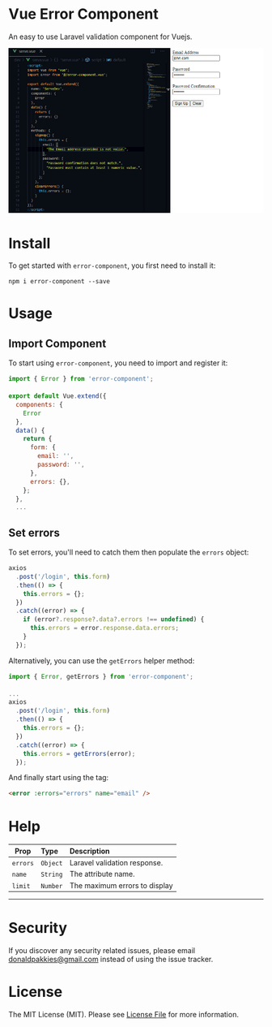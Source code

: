 # Vue Error Component

An easy to use Laravel validation component for Vuejs.

<img src="assets/error.gif">

# Install

To get started with `error-component`, you first need to install it:

```
npm i error-component --save
```

# Usage

## Import Component

To start using `error-component`, you need to import and register it:

```js
import { Error } from 'error-component';

export default Vue.extend({
  components: {
    Error
  },
  data() {
    return {
      form: {
        email: '',
        password: '',
      },
      errors: {},
    };
  },
  ...
```

## Set errors

To set errors, you'll need to catch them then populate the `errors` object:

```js
axios
  .post('/login', this.form)
  .then(() => {
    this.errors = {};
  })
  .catch((error) => {
    if (error?.response?.data?.errors !== undefined) {
      this.errors = error.response.data.errors;
    }
  });
```

Alternatively, you can use the `getErrors` helper method:

```js
import { Error, getErrors } from 'error-component';

...
axios
  .post('/login', this.form)
  .then(() => {
    this.errors = {};
  })
  .catch((error) => {
    this.errors = getErrors(error);
  });
```

And finally start using the tag:

```html
<error :errors="errors" name="email" />
```

# Help

Prop      | Type     | Description
----------|:---------|:-----------------------------
`errors`  | `Object` | Laravel validation response.
`name`    | `String` | The attribute name.
`limit`   | `Number` | The maximum errors to display

----


# Security

If you discover any security related issues, please email donaldpakkies@gmail.com instead of using the issue tracker.

# License

The MIT License (MIT). Please see [License File](LICENSE) for more information.

